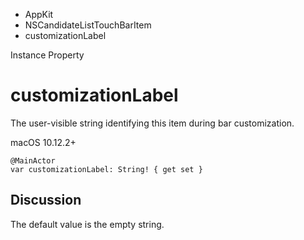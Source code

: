 

- AppKit
- NSCandidateListTouchBarItem
-  customizationLabel 

Instance Property

# customizationLabel

The user-visible string identifying this item during bar customization.

macOS 10.12.2+

``` source
@MainActor
var customizationLabel: String! { get set }
```

## Discussion

The default value is the empty string.

